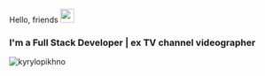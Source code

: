 <!-- ### Hey there <img src="https://media.giphy.com/media/hvRJCLFzcasrR4ia7z/giphy.gif" height="25"> -->

Hello, friends <img src="https://media.giphy.com/media/hvRJCLFzcasrR4ia7z/giphy.gif" height="25">

<h3 align="left">I'm a Full Stack Developer | ex TV channel videographer</h3>

<p align="left"> <img src="https://komarev.com/ghpvc/?username=kyrylopikhno&label=Profile%20views&color=0e75b6&style=flat" alt="kyrylopikhno" /> </p>



